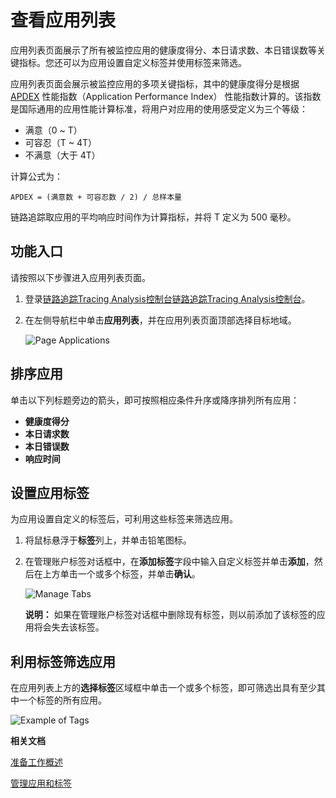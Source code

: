 # 查看应用列表

应用列表页面展示了所有被监控应用的健康度得分、本日请求数、本日错误数等关键指标。您还可以为应用设置自定义标签并使用标签来筛选。

应用列表页面会展示被监控应用的多项关键指标，其中的健康度得分是根据 [APDEX](http://www.apdex.org/) 性能指数（Application Performance Index） 性能指数计算的。该指数是国际通用的应用性能计算标准，将用户对应用的使用感受定义为三个等级：

-   满意（0 ~ T）
-   可容忍（T ~ 4T）
-   不满意（大于 4T）

计算公式为：

```
APDEX = (满意数 + 可容忍数 / 2) / 总样本量
```

链路追踪取应用的平均响应时间作为计算指标，并将 T 定义为 500 毫秒。

## 功能入口

请按照以下步骤进入应用列表页面。

1.  登录[链路追踪Tracing Analysis控制台](https://tracing.console.aliyun.com/)[链路追踪Tracing Analysis控制台](https://tracing-sg.console.aliyun.com/)。

2.  在左侧导航栏中单击**应用列表**，并在应用列表页面顶部选择目标地域。

    ![Page Applications](../images/p53837.png "应用列表页面")


## 排序应用

单击以下列标题旁边的箭头，即可按照相应条件升序或降序排列所有应用：

-   **健康度得分**
-   **本日请求数**
-   **本日错误数**
-   **响应时间**

## 设置应用标签

为应用设置自定义的标签后，可利用这些标签来筛选应用。

1.  将鼠标悬浮于**标签**列上，并单击铅笔图标。

2.  在管理账户标签对话框中，在**添加标签**字段中输入自定义标签并单击**添加**，然后在上方单击一个或多个标签，并单击**确认**。

    ![Manage Tabs](https://static-aliyun-doc.oss-accelerate.aliyuncs.com/assets/img/zh-CN/7820498851/p53838.png)

    **说明：** 如果在管理账户标签对话框中删除现有标签，则以前添加了该标签的应用将会失去该标签。


## 利用标签筛选应用

在应用列表上方的**选择标签**区域框中单击一个或多个标签，即可筛选出具有至少其中一个标签的所有应用。

![Example of Tags](https://static-aliyun-doc.oss-accelerate.aliyuncs.com/assets/img/zh-CN/8820498851/p53839.png)

**相关文档**  


[准备工作概述](/intl.zh-CN/准备工作/准备工作概述.md)

[管理应用和标签](/intl.zh-CN/控制台操作/应用管理/管理应用和标签.md)

